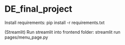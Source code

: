 # DE_final_project

Install requirements:
pip install -r requirements.txt

(Streamlit) Run streamlit into frontend folder:
streamlit run pages/menu_page.py
